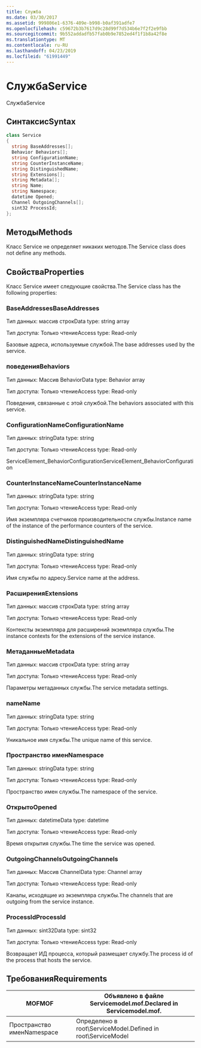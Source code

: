 ```yaml
---
title: Служба
ms.date: 03/30/2017
ms.assetid: 999806e1-6376-409e-b998-b0af391adfe7
ms.openlocfilehash: c59672b3b7617d9c28d99f7d534b6e7f2f2e9fbb
ms.sourcegitcommit: 9b552addadfb57fab0b9e7852ed4f1f1b8a42f8e
ms.translationtype: MT
ms.contentlocale: ru-RU
ms.lasthandoff: 04/23/2019
ms.locfileid: "61991449"
---
```

# <a name="service"></a><span data-ttu-id="6b375-102">Служба</span><span class="sxs-lookup"><span data-stu-id="6b375-102">Service</span></span>
<span data-ttu-id="6b375-103">Служба</span><span class="sxs-lookup"><span data-stu-id="6b375-103">Service</span></span>  
  
## <a name="syntax"></a><span data-ttu-id="6b375-104">Синтаксис</span><span class="sxs-lookup"><span data-stu-id="6b375-104">Syntax</span></span>  
  
```csharp
class Service  
{  
  string BaseAddresses[];  
  Behavior Behaviors[];  
  string ConfigurationName;  
  string CounterInstanceName;  
  string DistinguishedName;  
  string Extensions[];  
  string Metadata[];  
  string Name;  
  string Namespace;  
  datetime Opened;  
  Channel OutgoingChannels[];  
  sint32 ProcessId;  
};  
```  
  
## <a name="methods"></a><span data-ttu-id="6b375-105">Методы</span><span class="sxs-lookup"><span data-stu-id="6b375-105">Methods</span></span>  
 <span data-ttu-id="6b375-106">Класс Service не определяет никаких методов.</span><span class="sxs-lookup"><span data-stu-id="6b375-106">The Service class does not define any methods.</span></span>  
  
## <a name="properties"></a><span data-ttu-id="6b375-107">Свойства</span><span class="sxs-lookup"><span data-stu-id="6b375-107">Properties</span></span>  
 <span data-ttu-id="6b375-108">Класс Service имеет следующие свойства.</span><span class="sxs-lookup"><span data-stu-id="6b375-108">The Service class has the following properties:</span></span>  
  
### <a name="baseaddresses"></a><span data-ttu-id="6b375-109">BaseAddresses</span><span class="sxs-lookup"><span data-stu-id="6b375-109">BaseAddresses</span></span>  
 <span data-ttu-id="6b375-110">Тип данных: массив строк</span><span class="sxs-lookup"><span data-stu-id="6b375-110">Data type: string array</span></span>  
  
 <span data-ttu-id="6b375-111">Тип доступа: Только чтение</span><span class="sxs-lookup"><span data-stu-id="6b375-111">Access type: Read-only</span></span>  
  
 <span data-ttu-id="6b375-112">Базовые адреса, используемые службой.</span><span class="sxs-lookup"><span data-stu-id="6b375-112">The base addresses used by the service.</span></span>  
  
### <a name="behaviors"></a><span data-ttu-id="6b375-113">поведения</span><span class="sxs-lookup"><span data-stu-id="6b375-113">Behaviors</span></span>  
 <span data-ttu-id="6b375-114">Тип данных: Массив Behavior</span><span class="sxs-lookup"><span data-stu-id="6b375-114">Data type: Behavior array</span></span>  
  
 <span data-ttu-id="6b375-115">Тип доступа: Только чтение</span><span class="sxs-lookup"><span data-stu-id="6b375-115">Access type: Read-only</span></span>  
  
 <span data-ttu-id="6b375-116">Поведения, связанные с этой службой.</span><span class="sxs-lookup"><span data-stu-id="6b375-116">The behaviors associated with this service.</span></span>  
  
### <a name="configurationname"></a><span data-ttu-id="6b375-117">ConfigurationName</span><span class="sxs-lookup"><span data-stu-id="6b375-117">ConfigurationName</span></span>  
 <span data-ttu-id="6b375-118">Тип данных: string</span><span class="sxs-lookup"><span data-stu-id="6b375-118">Data type: string</span></span>  
  
 <span data-ttu-id="6b375-119">Тип доступа: Только чтение</span><span class="sxs-lookup"><span data-stu-id="6b375-119">Access type: Read-only</span></span>  
  
 <span data-ttu-id="6b375-120">ServiceElement_BehaviorConfiguration</span><span class="sxs-lookup"><span data-stu-id="6b375-120">ServiceElement_BehaviorConfiguration</span></span>  
  
### <a name="counterinstancename"></a><span data-ttu-id="6b375-121">CounterInstanceName</span><span class="sxs-lookup"><span data-stu-id="6b375-121">CounterInstanceName</span></span>  
 <span data-ttu-id="6b375-122">Тип данных: string</span><span class="sxs-lookup"><span data-stu-id="6b375-122">Data type: string</span></span>  
  
 <span data-ttu-id="6b375-123">Тип доступа: Только чтение</span><span class="sxs-lookup"><span data-stu-id="6b375-123">Access type: Read-only</span></span>  
  
 <span data-ttu-id="6b375-124">Имя экземпляра счетчиков производительности службы.</span><span class="sxs-lookup"><span data-stu-id="6b375-124">Instance name of the instance of the performance counters of the service.</span></span>  
  
### <a name="distinguishedname"></a><span data-ttu-id="6b375-125">DistinguishedName</span><span class="sxs-lookup"><span data-stu-id="6b375-125">DistinguishedName</span></span>  
 <span data-ttu-id="6b375-126">Тип данных: string</span><span class="sxs-lookup"><span data-stu-id="6b375-126">Data type: string</span></span>  
  
 <span data-ttu-id="6b375-127">Тип доступа: Только чтение</span><span class="sxs-lookup"><span data-stu-id="6b375-127">Access type: Read-only</span></span>  
  
 <span data-ttu-id="6b375-128">Имя службы по адресу.</span><span class="sxs-lookup"><span data-stu-id="6b375-128">Service name at the address.</span></span>  
  
### <a name="extensions"></a><span data-ttu-id="6b375-129">Расширения</span><span class="sxs-lookup"><span data-stu-id="6b375-129">Extensions</span></span>  
 <span data-ttu-id="6b375-130">Тип данных: массив строк</span><span class="sxs-lookup"><span data-stu-id="6b375-130">Data type: string array</span></span>  
  
 <span data-ttu-id="6b375-131">Тип доступа: Только чтение</span><span class="sxs-lookup"><span data-stu-id="6b375-131">Access type: Read-only</span></span>  
  
 <span data-ttu-id="6b375-132">Контексты экземпляра для расширений экземпляра службы.</span><span class="sxs-lookup"><span data-stu-id="6b375-132">The instance contexts for the extensions of the service instance.</span></span>  
  
### <a name="metadata"></a><span data-ttu-id="6b375-133">Метаданные</span><span class="sxs-lookup"><span data-stu-id="6b375-133">Metadata</span></span>  
 <span data-ttu-id="6b375-134">Тип данных: массив строк</span><span class="sxs-lookup"><span data-stu-id="6b375-134">Data type: string array</span></span>  
  
 <span data-ttu-id="6b375-135">Тип доступа: Только чтение</span><span class="sxs-lookup"><span data-stu-id="6b375-135">Access type: Read-only</span></span>  
  
 <span data-ttu-id="6b375-136">Параметры метаданных службы.</span><span class="sxs-lookup"><span data-stu-id="6b375-136">The service metadata settings.</span></span>  
  
### <a name="name"></a><span data-ttu-id="6b375-137">name</span><span class="sxs-lookup"><span data-stu-id="6b375-137">Name</span></span>  
 <span data-ttu-id="6b375-138">Тип данных: string</span><span class="sxs-lookup"><span data-stu-id="6b375-138">Data type: string</span></span>  
  
 <span data-ttu-id="6b375-139">Тип доступа: Только чтение</span><span class="sxs-lookup"><span data-stu-id="6b375-139">Access type: Read-only</span></span>  
  
 <span data-ttu-id="6b375-140">Уникальное имя службы.</span><span class="sxs-lookup"><span data-stu-id="6b375-140">The unique name of this service.</span></span>  
  
### <a name="namespace"></a><span data-ttu-id="6b375-141">Пространство имен</span><span class="sxs-lookup"><span data-stu-id="6b375-141">Namespace</span></span>  
 <span data-ttu-id="6b375-142">Тип данных: string</span><span class="sxs-lookup"><span data-stu-id="6b375-142">Data type: string</span></span>  
  
 <span data-ttu-id="6b375-143">Тип доступа: Только чтение</span><span class="sxs-lookup"><span data-stu-id="6b375-143">Access type: Read-only</span></span>  
  
 <span data-ttu-id="6b375-144">Пространство имен службы.</span><span class="sxs-lookup"><span data-stu-id="6b375-144">The namespace of the service.</span></span>  
  
### <a name="opened"></a><span data-ttu-id="6b375-145">Открыто</span><span class="sxs-lookup"><span data-stu-id="6b375-145">Opened</span></span>  
 <span data-ttu-id="6b375-146">Тип данных: datetime</span><span class="sxs-lookup"><span data-stu-id="6b375-146">Data type: datetime</span></span>  
  
 <span data-ttu-id="6b375-147">Тип доступа: Только чтение</span><span class="sxs-lookup"><span data-stu-id="6b375-147">Access type: Read-only</span></span>  
  
 <span data-ttu-id="6b375-148">Время открытия службы.</span><span class="sxs-lookup"><span data-stu-id="6b375-148">The time the service was opened.</span></span>  
  
### <a name="outgoingchannels"></a><span data-ttu-id="6b375-149">OutgoingChannels</span><span class="sxs-lookup"><span data-stu-id="6b375-149">OutgoingChannels</span></span>  
 <span data-ttu-id="6b375-150">Тип данных: Массив Channel</span><span class="sxs-lookup"><span data-stu-id="6b375-150">Data type: Channel array</span></span>  
  
 <span data-ttu-id="6b375-151">Тип доступа: Только чтение</span><span class="sxs-lookup"><span data-stu-id="6b375-151">Access type: Read-only</span></span>  
  
 <span data-ttu-id="6b375-152">Каналы, исходящие из экземпляра службы.</span><span class="sxs-lookup"><span data-stu-id="6b375-152">The channels that are outgoing from the service instance.</span></span>  
  
### <a name="processid"></a><span data-ttu-id="6b375-153">ProcessId</span><span class="sxs-lookup"><span data-stu-id="6b375-153">ProcessId</span></span>  
 <span data-ttu-id="6b375-154">Тип данных: sint32</span><span class="sxs-lookup"><span data-stu-id="6b375-154">Data type: sint32</span></span>  
  
 <span data-ttu-id="6b375-155">Тип доступа: Только чтение</span><span class="sxs-lookup"><span data-stu-id="6b375-155">Access type: Read-only</span></span>  
  
 <span data-ttu-id="6b375-156">Возвращает ИД процесса, который размещает службу.</span><span class="sxs-lookup"><span data-stu-id="6b375-156">The process id of the process that hosts the service.</span></span>  
  
## <a name="requirements"></a><span data-ttu-id="6b375-157">Требования</span><span class="sxs-lookup"><span data-stu-id="6b375-157">Requirements</span></span>  
  
|<span data-ttu-id="6b375-158">MOF</span><span class="sxs-lookup"><span data-stu-id="6b375-158">MOF</span></span>|<span data-ttu-id="6b375-159">Объявлено в файле Servicemodel.mof.</span><span class="sxs-lookup"><span data-stu-id="6b375-159">Declared in Servicemodel.mof.</span></span>|  
|---------|-----------------------------------|  
|<span data-ttu-id="6b375-160">Пространство имен</span><span class="sxs-lookup"><span data-stu-id="6b375-160">Namespace</span></span>|<span data-ttu-id="6b375-161">Определено в root\ServiceModel.</span><span class="sxs-lookup"><span data-stu-id="6b375-161">Defined in root\ServiceModel</span></span>|
